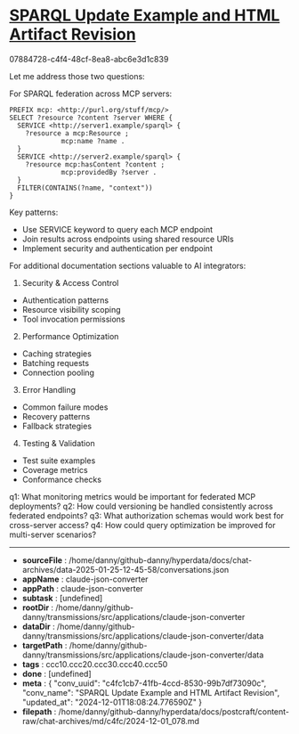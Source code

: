 # [SPARQL Update Example and HTML Artifact Revision](https://claude.ai/chat/c4fc1cb7-41fb-4ccd-8530-99b7df73090c)

07884728-c4f4-48cf-8ea8-abc6e3d1c839

 Let me address those two questions:

For SPARQL federation across MCP servers:

```sparql
PREFIX mcp: <http://purl.org/stuff/mcp/>
SELECT ?resource ?content ?server WHERE {
  SERVICE <http://server1.example/sparql> {
    ?resource a mcp:Resource ;
             mcp:name ?name .
  }
  SERVICE <http://server2.example/sparql> {
    ?resource mcp:hasContent ?content ;
             mcp:providedBy ?server .
  }
  FILTER(CONTAINS(?name, "context"))
}
```

Key patterns:
- Use SERVICE keyword to query each MCP endpoint
- Join results across endpoints using shared resource URIs
- Implement security and authentication per endpoint

For additional documentation sections valuable to AI integrators:

1. Security & Access Control
- Authentication patterns
- Resource visibility scoping
- Tool invocation permissions

2. Performance Optimization
- Caching strategies
- Batching requests
- Connection pooling

3. Error Handling
- Common failure modes
- Recovery patterns
- Fallback strategies

4. Testing & Validation
- Test suite examples
- Coverage metrics
- Conformance checks

q1: What monitoring metrics would be important for federated MCP deployments?
q2: How could versioning be handled consistently across federated endpoints?
q3: What authorization schemas would work best for cross-server access?
q4: How could query optimization be improved for multi-server scenarios?

---

* **sourceFile** : /home/danny/github-danny/hyperdata/docs/chat-archives/data-2025-01-25-12-45-58/conversations.json
* **appName** : claude-json-converter
* **appPath** : claude-json-converter
* **subtask** : [undefined]
* **rootDir** : /home/danny/github-danny/transmissions/src/applications/claude-json-converter
* **dataDir** : /home/danny/github-danny/transmissions/src/applications/claude-json-converter/data
* **targetPath** : /home/danny/github-danny/transmissions/src/applications/claude-json-converter/data
* **tags** : ccc10.ccc20.ccc30.ccc40.ccc50
* **done** : [undefined]
* **meta** : {
  "conv_uuid": "c4fc1cb7-41fb-4ccd-8530-99b7df73090c",
  "conv_name": "SPARQL Update Example and HTML Artifact Revision",
  "updated_at": "2024-12-01T18:08:24.776590Z"
}
* **filepath** : /home/danny/github-danny/hyperdata/docs/postcraft/content-raw/chat-archives/md/c4fc/2024-12-01_078.md